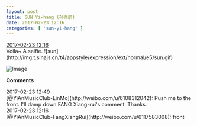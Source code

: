 ```yaml
---
layout: post
title: SUN Yi-hang (孙亦航)
date: 2017-02-23 12:16
categories: [ 'sun-yi-hang' ]
---
```


<div class="weibo-info">
  <a href="http://weibo.com/6108316220/EwQEMoRLl">2017-02-23 12:16</a>
</div>
Voila~ A selfie. ![sun](http://img.t.sinajs.cn/t4/appstyle/expression/ext/normal/e5/sun.gif)

<!-- more -->

![Image](http://wx1.sinaimg.cn/mw690/006FnS5mgy1fd0a4rdc15j30kp0kxt8t.jpg)

**Comments**

<div class="weibo-info">2017-02-23 12:49</div>
[@YiAnMusicClub-LinMo](http://weibo.com/u/6108312042): Push me to the front. I'll damp down FANG Xiang-rui's comment. Thanks.

<div class="weibo-info">2017-02-23 12:16</div>
[@YiAnMusicClub-FangXiangRui](http://weibo.com/u/6117583008): front
